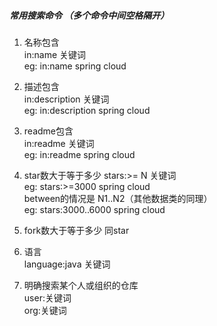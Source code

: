 ##### 常用搜索命令 （多个命令中间空格隔开）
1. 名称包含  
in:name 关键词   
eg: in:name spring cloud   

2. 描述包含  
in:description 关键词   
eg: in:description spring cloud   

3. readme包含  
in:readme 关键词   
eg: in:readme spring cloud    

4. star数大于等于多少 
stars:>= N 关键词  
eg: stars:>=3000 spring cloud   
between的情况是 N1..N2（其他数据类的同理）  
eg: stars:3000..6000 spring cloud   

5. fork数大于等于多少 
同star

6. 语言  
language:java 关键词  

7. 明确搜索某个人或组织的仓库  
user:关键词  
org:关键词  